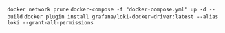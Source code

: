 `docker network prune`
`docker-compose -f "docker-compose.yml" up -d --build`
`docker plugin install grafana/loki-docker-driver:latest --alias loki --grant-all-permissions`
